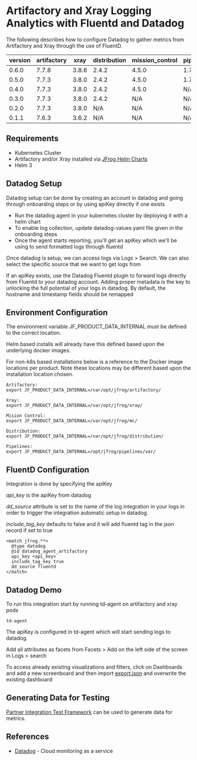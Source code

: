 # Artifactory and Xray Logging Analytics with Fluentd and Datadog

The following describes how to configure Datadog to gather metrics from Artifactory and Xray through the use of FluentD.

| version | artifactory | xray  | distribution | mission_control | pipelines |
|---------|-------------|-------|--------------|-----------------|-----------|
| 0.6.0   | 7.7.8       | 3.8.6 | 2.4.2        | 4.5.0           | 1.7.2     |
| 0.5.0   | 7.7.3       | 3.8.0 | 2.4.2        | 4.5.0           | 1.7.2     |
| 0.4.0   | 7.7.3       | 3.8.0 | 2.4.2        | 4.5.0           | N/A       |
| 0.3.0   | 7.7.3       | 3.8.0 | 2.4.2        | N/A             | N/A       |
| 0.2.0   | 7.7.3       | 3.8.0 | N/A          | N/A             | N/A       |
| 0.1.1   | 7.6.3       | 3.6.2 | N/A          | N/A             | N/A       |

## Requirements

* Kubernetes Cluster
* Artifactory and/or Xray installed via [JFrog Helm Charts](https://github.com/jfrog/charts)
* Helm 3

## Datadog Setup

Datadog setup can be done by creating an account in datadog and going through onboarding steps or by using apiKey directly if one exists

* Run the datadog agent in your kubernetes cluster by deploying it with a helm chart
* To enable log collection, update datadog-values.yaml file given in the onboarding steps
* Once the agent starts reporting, you'll get an apiKey which we'll be using to send formatted logs through fluentd

Once datadog is setup, we can access logs via Logs > Search. We can also select the specific source that we want to get logs from

If an apiKey exists, use the Datadog Fluentd plugin to forward logs directly from Fluentd to your datadog account. 
Adding proper metadata is the key to unlocking the full potential of your logs in datadog. By default, the hostname and timestamp fields should be remapped


## Environment Configuration

The environment variable JF_PRODUCT_DATA_INTERNAL must be defined to the correct location.

Helm based installs will already have this defined based upon the underlying docker images.

For non-k8s based installations below is a reference to the Docker image locations per product. Note these locations may be different based upon the installation location chosen.

````text
Artifactory: 
export JF_PRODUCT_DATA_INTERNAL=/var/opt/jfrog/artifactory/
````

````text
Xray:
export JF_PRODUCT_DATA_INTERNAL=/var/opt/jfrog/xray/
````

````text
Mision Control:
export JF_PRODUCT_DATA_INTERNAL=/var/opt/jfrog/mc/
````

````text
Distribution:
export JF_PRODUCT_DATA_INTERNAL=/var/opt/jfrog/distribution/
````

````text
Pipelines:
export JF_PRODUCT_DATA_INTERNAL=/opt/jfrog/pipelines/var/
````


## FluentD Configuration

Integration is done by specifying the apiKey

_api_key_ is the apiKey from datadog

_dd_source_ attribute is set to the name of the log integration in your logs in order to trigger the integration automatic setup in datadog.

_include_tag_key_ defaults to false and it will add fluentd tag in the json record if set to true

```
<match jfrog.**>
  @type datadog
  @id datadog_agent_artifactory
  api_key <api_key>
  include_tag_key true
  dd_source fluentd
</match>
```

## Datadog Demo

To run this integration start by running td-agent on artifactory and xray pods

``` 
td-agent
```

The apiKey is configured in td-agent which will start sending logs to datadog. 

Add all attributes as facets from Facets > Add on the left side of the screen in Logs > search

To access already existing visualizations and filters, click on Dashboards and add a new screenboard and then import [export.json](https://github.com/jfrog/log-analytics/blob/master/log-vendors/datadog/export.json) and overwrite the existing dashboard

## Generating Data for Testing
[Partner Integration Test Framework](https://github.com/jfrog/partner-integration-tests) can be used to generate data for metrics.

## References
* [Datadog](https://docs.datadoghq.com/getting_started/) - Cloud monitoring as a service